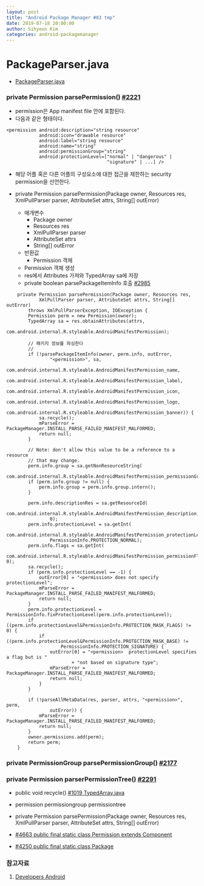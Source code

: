 ```yaml
---
layout: post
title: "Android Package Manager #03 tmp"
date: 2019-07-18 20:00:00
author: Sihyeon Kim
categories: android-packagemanager
---
```


# PackageParser.java

- [PackageParser.java](https://android.googlesource.com/platform/frameworks/base/+/refs/tags/android-6.0.1_r77/core/java/android/content/pm/PackageParser.java)  

### private Permission parsePermission() [#2221](https://android.googlesource.com/platform/frameworks/base/+/refs/tags/android-6.0.1_r77/core/java/android/content/pm/PackageParser.java#2221)  

- permission은 App manifest file 안에 포함된다.  
- 다음과 같은 형태이다.  
```
<permission android:description="string resource"
            android:icon="drawable resource"
            android:label="string resource"
            android:name="string"
            android:permissionGroup="string"
            android:protectionLevel=["normal" | "dangerous" |
                                     "signature" | ...] />
```  
- 해당 어플 혹은 다른 어플의 구성요소에 대한 접근을 제한하는 security permission을 선언한다. 

- private Permission parsePermission(Package owner, Resources res, XmlPullParser parser, AttributeSet attrs, String[] outError) 
    - 매개변수  
        - Package owner  
        - Resources res  
        - XmlPullParser parser  
        - AttributeSet attrs  
        - String[] outError   
    - 반환값
        - Permission 객체  
    - Permission 객체 생성  
    - res에서 Attributes 가져와 TypedArray sa에 저장  
    - private boolean parsePackageItemInfo 호출 [#2985](https://android.googlesource.com/platform/frameworks/base/+/refs/tags/android-6.0.1_r77/core/java/android/content/pm/PackageParser.java#2985)  

```
    private Permission parsePermission(Package owner, Resources res,
            XmlPullParser parser, AttributeSet attrs, String[] outError)
        throws XmlPullParserException, IOException {
        Permission perm = new Permission(owner);
        TypedArray sa = res.obtainAttributes(attrs,
                com.android.internal.R.styleable.AndroidManifestPermission);

        // 패키지 정보를 파싱한다  
        // 
        if (!parsePackageItemInfo(owner, perm.info, outError,
                "<permission>", sa,
                com.android.internal.R.styleable.AndroidManifestPermission_name,
                com.android.internal.R.styleable.AndroidManifestPermission_label,
                com.android.internal.R.styleable.AndroidManifestPermission_icon,
                com.android.internal.R.styleable.AndroidManifestPermission_logo,
                com.android.internal.R.styleable.AndroidManifestPermission_banner)) {
            sa.recycle();
            mParseError = PackageManager.INSTALL_PARSE_FAILED_MANIFEST_MALFORMED;
            return null;
        }
        
        // Note: don't allow this value to be a reference to a resource
        // that may change.
        perm.info.group = sa.getNonResourceString(
                com.android.internal.R.styleable.AndroidManifestPermission_permissionGroup);
        if (perm.info.group != null) {
            perm.info.group = perm.info.group.intern();
        }
        
        perm.info.descriptionRes = sa.getResourceId(
                com.android.internal.R.styleable.AndroidManifestPermission_description,
                0);
        perm.info.protectionLevel = sa.getInt(
                com.android.internal.R.styleable.AndroidManifestPermission_protectionLevel,
                PermissionInfo.PROTECTION_NORMAL);
        perm.info.flags = sa.getInt(
                com.android.internal.R.styleable.AndroidManifestPermission_permissionFlags, 0);
        sa.recycle();
        if (perm.info.protectionLevel == -1) {
            outError[0] = "<permission> does not specify protectionLevel";
            mParseError = PackageManager.INSTALL_PARSE_FAILED_MANIFEST_MALFORMED;
            return null;
        }
        perm.info.protectionLevel = PermissionInfo.fixProtectionLevel(perm.info.protectionLevel);
        if ((perm.info.protectionLevel&PermissionInfo.PROTECTION_MASK_FLAGS) != 0) {
            if ((perm.info.protectionLevel&PermissionInfo.PROTECTION_MASK_BASE) !=
                    PermissionInfo.PROTECTION_SIGNATURE) {
                outError[0] = "<permission>  protectionLevel specifies a flag but is "
                        + "not based on signature type";
                mParseError = PackageManager.INSTALL_PARSE_FAILED_MANIFEST_MALFORMED;
                return null;
            }
        }
        
        if (!parseAllMetaData(res, parser, attrs, "<permission>", perm,
                outError)) {
            mParseError = PackageManager.INSTALL_PARSE_FAILED_MANIFEST_MALFORMED;
            return null;
        }
        owner.permissions.add(perm);
        return perm;
    }
```

### private PermissionGroup parsePermissionGroup() [#2177](https://android.googlesource.com/platform/frameworks/base/+/refs/tags/android-6.0.1_r77/core/java/android/content/pm/PackageParser.java#2177)

### private Permission parserPermissionTree() [#2291](https://android.googlesource.com/platform/frameworks/base/+/refs/tags/android-6.0.1_r77/core/java/android/content/pm/PackageParser.java#2291)

- public void recycle() [#1019 TypedArray.java](https://android.googlesource.com/platform/frameworks/base/+/refs/tags/android-6.0.1_r77/core/java/android/content/res/TypedArray.java#1019)

- permission permissiongroup permissiontree  

- private Permission parsePermission(Package owner, Resources res, XmlPullParser parser, AttributeSet attrs, String[] outError)  

- [#4663 public final static class Permission extends Component](https://android.googlesource.com/platform/frameworks/base/+/refs/tags/android-6.0.1_r77/core/java/android/content/pm/PackageParser.java#4663)  

- [#4250 public final static class Package](https://android.googlesource.com/platform/frameworks/base/+/refs/tags/android-6.0.1_r77/core/java/android/content/pm/PackageParser.java#4250)  

### 참고자료  
1. [Developers Android](https://developer.android.com/guide/topics/manifest/permission-tree-element)
